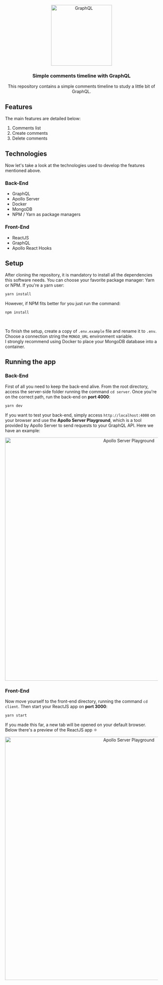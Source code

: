 <p align="center">
  <img alt="GraphQL" title="GraphQL" src="https://scontent.fcgh7-1.fna.fbcdn.net/v/t1.0-9/p960x960/88014204_2649936828568613_3134591441859248128_o.jpg?_nc_cat=108&_nc_sid=8024bb&_nc_ohc=HBRISGVuMasAX9reXJm&_nc_ht=scontent.fcgh7-1.fna&_nc_tp=6&oh=b839731d48bbf75a11dcb0416b47761c&oe=5E93FD64" width="200px" />
</p>

<h3 align="center">
  Simple comments timeline with GraphQL
</h3>

<p align="center">This repository contains a simple comments timeline to study a little bit of GraphQL.</p>

## Features
The main features are detailed below:

1. Comments list
2. Create comments
3. Delete comments

## Technologies
Now let's take a look at the technologies used to develop the features mentioned above.

### Back-End

- GraphQL
- Apollo Server
- Docker
- MongoDB
- NPM / Yarn as package managers

### Front-End

- ReactJS
- GraphQL
- Apollo React Hooks
 

## Setup
After cloning the repository, it is mandatory to install all the dependencies this software needs. You can choose your favorite package manager: Yarn or NPM.
If you're a yarn user:
```bash
yarn install
```
However, if NPM fits better for you just run the command:
```bash
npm install
```

<br />

To finish the setup, create a copy of `.env.example` file and rename it to `.env`. Choose a connection 
string the `MONGO_URL` environment variable.
<br />
I strongly recommend using Docker to place your MongoDB database into a container.


## Running the app

### Back-End

First of all you need to keep the back-end alive. From the root directory, access the server-side folder running the command
`cd server`. Once you're on the correct path, run the back-end on <b>port 4000</b>:
```bash
yarn dev
```

If you want to test your back-end, simply access `http://localhost:4000` on your browser and use the <b>Apollo Server Playground</b>,
which is a tool provided by Apollo Server to send requests to your GraphQL API. Here we have an example:

<p align="center">
  <img alt="Apollo Server Playground" title="Apollo Server Playground" src="https://scontent.fcgh7-1.fna.fbcdn.net/v/t1.0-0/p180x540/87155278_2649945801901049_1256589692871114752_o.jpg?_nc_cat=109&_nc_sid=730e14&_nc_ohc=ASWEbpnTDu8AX_qcAf5&_nc_ht=scontent.fcgh7-1.fna&_nc_tp=6&oh=1b37f94ca3c33ba5fd41e5bdb7a927ef&oe=5EB3F1DA" width="800px" />
</p>

### Front-End

Now move yourself to the front-end directory, running the command `cd client`. Then start your ReactJS app on <b>port 3000</b>:
```bash
yarn start
```
If you made this far, a new tab will be opened on your default browser. Below there's a preview of the ReactJS app ⚛

<p align="center">
  <img alt="Apollo Server Playground" title="Apollo Server Playground" src="https://scontent.fcgh7-1.fna.fbcdn.net/v/t1.0-9/87267144_2649938275235135_4867824158425219072_o.jpg?_nc_cat=102&_nc_sid=8024bb&_nc_ohc=8KaUFsu5sSYAX_NN3fm&_nc_ht=scontent.fcgh7-1.fna&oh=1ced8b68ea235b1c274ddc28f3cab87c&oe=5E99E562" width="800px" />
</p>
